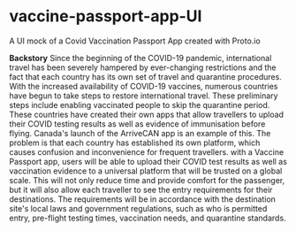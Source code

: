 # vaccine-passport-app-UI
A UI mock of a Covid Vaccination Passport App created with Proto.io

**Backstory**
Since the beginning of the COVID-19 pandemic, international travel has been severely hampered by ever-changing restrictions and the fact that each country has its own set of travel and quarantine procedures. With the increased availability of COVID-19 vaccines, numerous countries have begun to take steps to restore international travel. These preliminary steps include enabling vaccinated people to skip the quarantine period. These countries have created their own apps that allow travellers to upload their COVID testing results as well as evidence of immunisation before flying. Canada's launch of the ArriveCAN app is an example of this. The problem is that each country has established its own platform, which causes confusion and inconvenience for frequent travellers. with a Vaccine Passport app, users will be able to upload their COVID test results as well as vaccination evidence to a universal platform that will be trusted on a global scale. This will not only reduce time and provide comfort for the passenger, but it will also allow each traveller to see the entry requirements for their destinations. The requirements will be in accordance with the destination site's local laws and government regulations, such as who is permitted entry, pre-flight testing times, vaccination needs, and quarantine standards.

